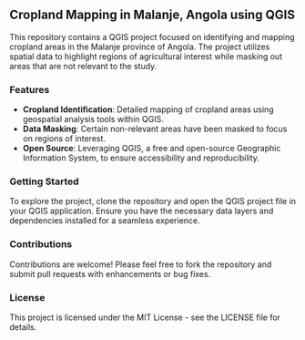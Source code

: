 ## Cropland Mapping in Malanje, Angola using QGIS

This repository contains a QGIS project focused on identifying and mapping cropland areas in the Malanje province of Angola. The project utilizes spatial data to highlight regions of agricultural interest while masking out areas that are not relevant to the study.

### Features

- **Cropland Identification**: Detailed mapping of cropland areas using geospatial analysis tools within QGIS.
- **Data Masking**: Certain non-relevant areas have been masked to focus on regions of interest.
- **Open Source**: Leveraging QGIS, a free and open-source Geographic Information System, to ensure accessibility and reproducibility.

### Getting Started

To explore the project, clone the repository and open the QGIS project file in your QGIS application. Ensure you have the necessary data layers and dependencies installed for a seamless experience.

### Contributions

Contributions are welcome! Please feel free to fork the repository and submit pull requests with enhancements or bug fixes.

### License

This project is licensed under the MIT License - see the LICENSE file for details.

